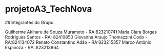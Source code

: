 # projetoA3_TechNova

##Integrantes do Grupo:

Guilherme Akiharu de Souza Muramoto  -  RA:823210741
Maria Clara Borges Rodrigues Santos  -   RA: 82410853
Giovanna Araujo Thomazzini Codo  -  RA:824134072
Renato Constantino Adão  -  RA:823215357
Marco Antônio Espinoza  -  RA: 823213864
